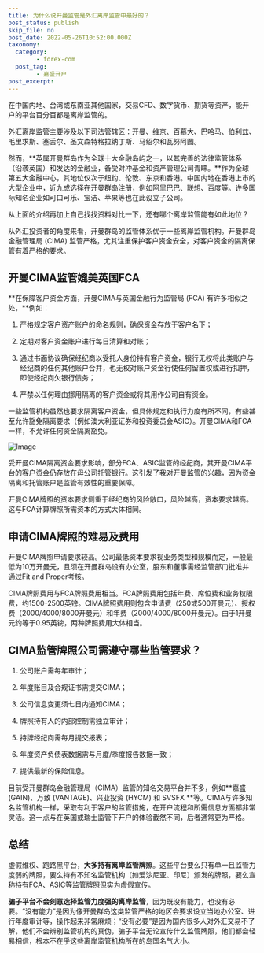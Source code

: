 ```yaml
---
title: 为什么说开曼监管是外汇离岸监管中最好的？
post_status: publish
skip_file: no
post_date: 2022-05-26T10:52:00.000Z
taxonomy:
  category:
        - forex-com
  post_tag:
        - 嘉盛开户
post_excerpt: 
---
```

在中国内地、台湾或东南亚其他国家，交易CFD、数字货币、期货等资产，能开户的平台百分百都是离岸监管的。

外汇离岸监管主要涉及以下司法管辖区：开曼、维京、百慕大、巴哈马、伯利兹、毛里求斯、塞舌尔、圣文森特格拉纳丁斯、马绍尔和瓦努阿图。

然而，**英属开曼群岛作为全球十大金融岛屿之一，以其完善的法律监管体系（沿袭英国）和发达的金融业，备受对冲基金和资产管理公司青睐。**作为全球第五大金融中心，其地位仅次于纽约、伦敦、东京和香港。中国内地在香港上市的大型企业中，近九成选择在开曼群岛注册，例如阿里巴巴、联想、百度等。许多国际知名企业如可口可乐、宝洁、苹果等也在此设立子公司。

从上面的介绍再加上自己找找资料对比一下，还有哪个离岸监管能有如此地位？

从外汇投资者的角度来看，开曼群岛的监管体系优于一些离岸监管机构。开曼群岛金融管理局 (CIMA) 监管严格，尤其注重保护客户资金安全，对客户资金的隔离保管有着严格的要求。

## 开曼CIMA监管媲美英国FCA

**在保障客户资金方面，开曼CIMA与英国金融行为监管局 (FCA) 有许多相似之处，**例如：

1. 严格规定客户资产账户的命名规则，确保资金存放于客户名下；

1. 定期对客户资金账户进行每日清算和对账；

1. 通过书面协议确保经纪商以受托人身份持有客户资金，银行无权将此类账户与经纪商的任何其他账户合并，也无权对账户资金行使任何留置权或进行扣押，即使经纪商欠银行债务；

1. 严禁以任何理由挪用隔离的客户资金或将其用作公司自有资金。

一些监管机构虽然也要求隔离客户资金，但具体规定和执行力度有所不同，有些甚至允许豁免隔离要求（例如澳大利亚证券和投资委员会ASIC）。开曼CIMA和FCA一样，不允许任何资金隔离豁免。

![Image](https://prod-files-secure.s3.us-west-2.amazonaws.com/39ed1227-6d7d-4570-be36-9ccd4a2c4241/bd849744-3fcb-4a37-8312-357962c8f065/image.png?X-Amz-Algorithm=AWS4-HMAC-SHA256&X-Amz-Content-Sha256=UNSIGNED-PAYLOAD&X-Amz-Credential=ASIAZI2LB4664TTPZ4I6%2F20250905%2Fus-west-2%2Fs3%2Faws4_request&X-Amz-Date=20250905T041340Z&X-Amz-Expires=3600&X-Amz-Security-Token=IQoJb3JpZ2luX2VjEAQaCXVzLXdlc3QtMiJGMEQCID2V0JIMFHrY7jaZjiH7Czsla0DEn9XQnfqbyX25BPwdAiBn4HwvpLOguPSlwIJt3xRRq9E3ctgznYhBb07kXrWYryr%2FAwhtEAAaDDYzNzQyMzE4MzgwNSIMN5ISf2Azlf0UXPNrKtwDka6A4kbLlzxcS4%2FpeHNrtJsKdu45z8wdyOtd0KwVoIiQCY2A76IDzx9y%2BtPjJx5p9LFi6WwwrGbUfPyHVo0tBIhSGqOGEejru6GUBQf2xLfzPpGH%2Bu9A7znvIjvqVQ2F%2FsXcD%2BkUFX33U4WKiqSHX%2F3xH1yWZmCSKCKCvlBgUe0jMskW3faa9f1n45Z7BamjV7X7gHTUzyip0pYpdqg12BJQKx2JPyB2V48kDMaikQ7qDLj9SNeITdEi5hYhgrXhkSQSEbnv8MTOysPzkzGxwPPp%2Fxo6940qGsXP9afXZKldIU%2FcDh28Zd8MDpMtzGHycckHEE1A5AZwMUqMvW2CcUBDFJSBDrOniA%2FMBNR3HNn8WHugG8itfFfuxLRM2WfPwdOSl6w6EKlKvss6JG10zGOgUnUk9E%2FdOPthnnTHLuK6TaaWOaru7zVk%2FhDbKzn9k3iNxVNDlX4FRHgwkH9FxlBZagOoZvSly1fgm58YEIWQnAZIlEnwolM1kLaV76EIjNBxJwXp0RVhSbq0YCd6OQWmwJHzdqPslK1oF4GIQZXtYriEPMuiVvgFqoQT4vdVDmQ%2BHL6dzQX84hicnufQKfcaMVGVw8RB%2BIj9jK%2F3hxjcFSXRAdJLNGILVe8wubrpxQY6pgHrN4JI%2BbSrtzr8jFenJJB8eg31kXtZPCaaOnIGsllIaNFM1NSg0XJxA9lFIYzDi9xWUFjkeb2murkiMHQkmkpdTi3h1fiENQqNgKY%2Bnqaz%2B8%2Bm26%2B5iVhXmtiRwSgyMt%2FoP1C76PBkRWPvojkjFrARquFtG7BagzB6ZYdi5v2t9eu9SLgQct46Ou184%2FpOfRaBCYIR4IHErmwF4hyjwz3d3ZkOKpIy&X-Amz-Signature=77db37d05c90bc905ae6dfd246f01e2bb5612ef8688b7120b683ebaeaf2ced08&X-Amz-SignedHeaders=host&x-amz-checksum-mode=ENABLED&x-id=GetObject)

受开曼CIMA隔离资金要求影响，部分FCA、ASIC监管的经纪商，其开曼CIMA平台的客户资金仍存放在母公司托管银行。这引发了我对开曼监管的兴趣，因为资金隔离和托管账户是监管有效性的重要保障。

开曼CIMA牌照的资本要求侧重于经纪商的风险敞口，风险越高，资本要求越高。这与FCA计算牌照所需资本的方式大体相同。

## **申请CIMA牌照的难易及费用**

开曼CIMA牌照申请要求较高。公司最低资本要求视业务类型和规模而定，一般最低为10万开曼元，且须在开曼群岛设有办公室，股东和董事需经监管部门批准并通过Fit and Proper考核。

CIMA牌照费用与FCA牌照费用相当。FCA牌照费用包括年费、席位费和业务权限费，约1500-2500英镑。CIMA牌照费用则包含申请费（250或500开曼元）、授权费（2000/4000/8000开曼元）和年费（2000/4000/8000开曼元）。由于1开曼元约等于0.95英镑，两种牌照费用大体相当。

## CIMA监管牌照公司需遵守哪些监管要求？

1. 公司账户需每年审计；

1. 年度账目及合规证书需提交CIMA；

1. 公司信息变更须七日内通知CIMA；

1. 牌照持有人的内部控制需独立审计；

1. 持牌经纪商需每月提交报表；

1. 年度资产负债表数据需与月度/季度报告数据一致；

1. 提供最新的保险信息。

目前受开曼群岛金融管理局（CIMA）监管的知名交易平台并不多，例如**嘉盛 (GAIN)、万致 (VANTAGE)、兴业投资 (HYCM) 和 SVSFX **等。CIMA与许多知名监管机构一样，采取有利于客户的监管措施，在开户流程和所需信息方面都非常灵活。这一点与在英国或瑞士监管下开户的体验截然不同，后者通常更为严格。

## 总结

虚假维权、跑路黑平台，**大多持有离岸监管牌照**。这些平台要么只有单一且监管力度弱的牌照，要么持有不知名监管机构（如爱沙尼亚、印尼）颁发的牌照，要么宣称持有FCA、ASIC等监管牌照但实为虚假宣传。

**骗子平台不会刻意选择监管力度强的离岸监管**，因为既没有能力，也没有必要。“没有能力”是因为像开曼群岛这类监管严格的地区会要求设立当地办公室、进行年度审计等，操作起来非常麻烦；“没有必要”是因为国内很多人对外汇交易不了解，他们不会辨别监管机构的真伪，骗子平台无论宣传什么监管牌照，他们都会轻易相信，根本不在乎这些离岸监管机构所在的岛国名气大小。